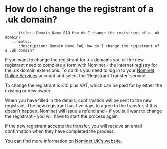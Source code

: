 # How do I change the registrant of a .uk domain?

```eval_rst
   .. title:: Domain Name FAQ How do I change the registrant of a .uk domain?
   .. meta::
      :description: Domain Name FAQ How do I change the registrant of a .uk domain?
```


If you want to change the registrant for .uk domains you or the new registrant need to complete a form with Nominet - the internet registry for the .uk domain extensions. To do this you need to log in to your [Nominet Online Services](https://secure.nominet.org.uk/auth/login.html) account and select the 'Registrant Transfer' service.

To change the registrant is £10 plus VAT, which can be paid for by either the existing or new owner.

When you have filled in the details, confirmation will be sent to the new registrant. The new registrant has five days to agree to the transfer; if this doesn't happen, Nominet will issue a refund and - if you still want to change the registrant - you will have to start the process again.

If the new registrant accepts the transfer, you will receive an email confirmation when they have completed the process.

You can find more information on [Nominet UK's website](http://www.nic.uk/registrants/maintain/transfer/). 